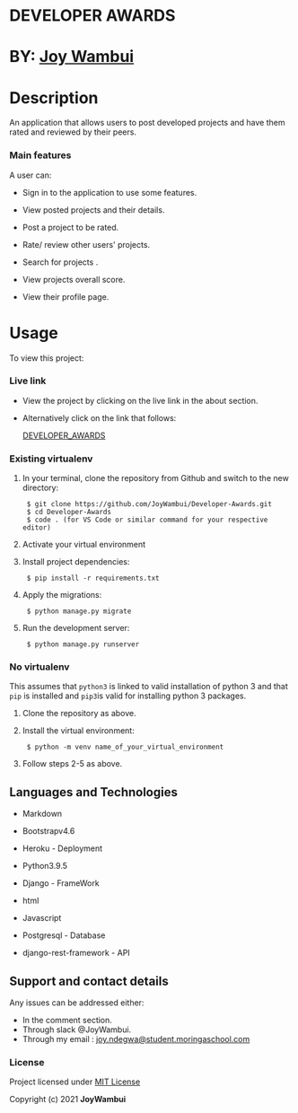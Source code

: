 # DEVELOPER AWARDS

# BY: [Joy Wambui](https://github.com/JoyWambui)


# Description

An application that allows users to post developed projects and have them rated and reviewed by their peers.



### Main features
A user can: 

* Sign in to the application to use some features.

* View posted projects and their details.

* Post a project to be rated.

* Rate/ review other users' projects.

* Search for projects .

* View projects overall score.

* View their profile page.


# Usage

To view this project:

### Live link
* View the project by clicking on the live link in the about section.

* Alternatively click on the link that follows:

    [ DEVELOPER_AWARDS ]()


### Existing virtualenv
1. In your terminal, clone the repository from Github and switch to the new directory:

        $ git clone https://github.com/JoyWambui/Developer-Awards.git
        $ cd Developer-Awards
        $ code . (for VS Code or similar command for your respective editor)

2. Activate your virtual environment

3. Install project dependencies:

        $ pip install -r requirements.txt
    
    
4. Apply the migrations:

        $ python manage.py migrate
    

5. Run the development server:

        $ python manage.py runserver




      
### No virtualenv

This assumes that `python3` is linked to valid installation of python 3 and that `pip` is installed and `pip3`is valid
for installing python 3 packages.

1. Clone the repository as above.

2. Install the virtual environment:

        $ python -m venv name_of_your_virtual_environment

3. Follow steps 2-5 as above.
## Languages and Technologies
* Markdown

* Bootstrapv4.6

* Heroku - Deployment

* Python3.9.5

* Django - FrameWork

* html

* Javascript

* Postgresql - Database

* django-rest-framework - API


## Support and contact details
Any issues can be addressed either:
* In the comment section.
* Through slack @JoyWambui.
* Through my email : joy.ndegwa@student.moringaschool.com

### License
 Project licensed under [MIT License](https://github.com/JoyWambui/Developer-Awards/blob/master/LICENSE)

 Copyright (c) 2021 **JoyWambui**

